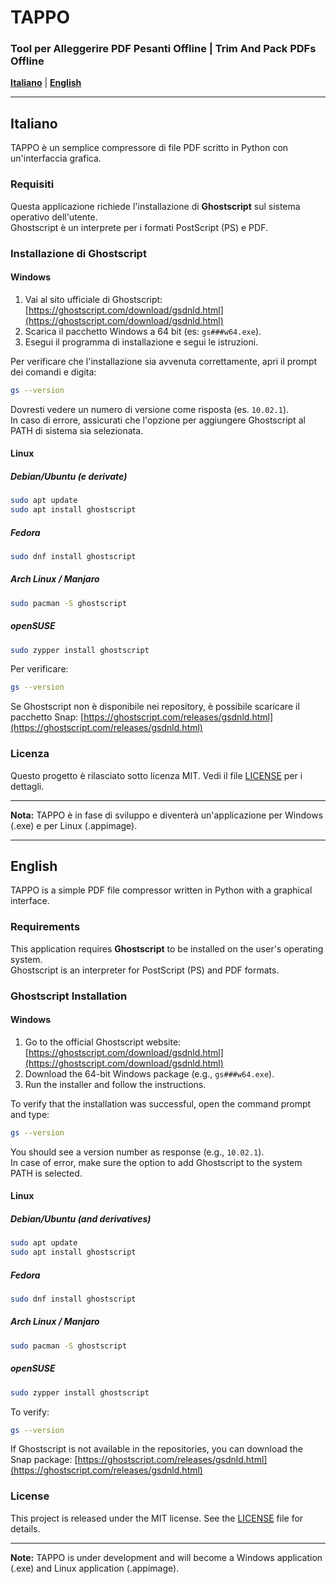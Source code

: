 
# TAPPO

### Tool per Alleggerire PDF Pesanti Offline | Trim And Pack PDFs Offline

**[Italiano](#italiano)** | **[English](#english)**

---

## Italiano

TAPPO è un semplice compressore di file PDF scritto in Python con un'interfaccia grafica.

### Requisiti

Questa applicazione richiede l'installazione di **Ghostscript** sul sistema operativo dell'utente.  
Ghostscript è un interprete per i formati PostScript (PS) e PDF.

### Installazione di Ghostscript

#### Windows

1. Vai al sito ufficiale di Ghostscript: [https://ghostscript.com/download/gsdnld.html](https://ghostscript.com/download/gsdnld.html)
2. Scarica il pacchetto Windows a 64 bit (es: `gs###w64.exe`).
3. Esegui il programma di installazione e segui le istruzioni.

Per verificare che l'installazione sia avvenuta correttamente, apri il prompt dei comandi e digita:

```bash
gs --version
```

Dovresti vedere un numero di versione come risposta (es. `10.02.1`).  
In caso di errore, assicurati che l'opzione per aggiungere Ghostscript al PATH di sistema sia selezionata.

#### Linux

##### Debian/Ubuntu (e derivate)

```bash
sudo apt update
sudo apt install ghostscript
```

##### Fedora

```bash
sudo dnf install ghostscript
```

##### Arch Linux / Manjaro

```bash
sudo pacman -S ghostscript
```

##### openSUSE

```bash
sudo zypper install ghostscript
```

Per verificare:

```bash
gs --version
```

Se Ghostscript non è disponibile nei repository, è possibile scaricare il pacchetto Snap: [https://ghostscript.com/releases/gsdnld.html](https://ghostscript.com/releases/gsdnld.html)

### Licenza

Questo progetto è rilasciato sotto licenza MIT. Vedi il file [LICENSE](./LICENSE) per i dettagli.

---

**Nota:** TAPPO è in fase di sviluppo e diventerà un'applicazione per Windows (.exe) e per Linux (.appimage).

---

## English

TAPPO is a simple PDF file compressor written in Python with a graphical interface.

### Requirements

This application requires **Ghostscript** to be installed on the user's operating system.  
Ghostscript is an interpreter for PostScript (PS) and PDF formats.

### Ghostscript Installation

#### Windows

1. Go to the official Ghostscript website: [https://ghostscript.com/download/gsdnld.html](https://ghostscript.com/download/gsdnld.html)
2. Download the 64-bit Windows package (e.g., `gs###w64.exe`).
3. Run the installer and follow the instructions.

To verify that the installation was successful, open the command prompt and type:

```bash
gs --version
```

You should see a version number as response (e.g., `10.02.1`).  
In case of error, make sure the option to add Ghostscript to the system PATH is selected.

#### Linux

##### Debian/Ubuntu (and derivatives)

```bash
sudo apt update
sudo apt install ghostscript
```

##### Fedora

```bash
sudo dnf install ghostscript
```

##### Arch Linux / Manjaro

```bash
sudo pacman -S ghostscript
```

##### openSUSE

```bash
sudo zypper install ghostscript
```

To verify:

```bash
gs --version
```

If Ghostscript is not available in the repositories, you can download the Snap package: [https://ghostscript.com/releases/gsdnld.html](https://ghostscript.com/releases/gsdnld.html)

### License

This project is released under the MIT license. See the [LICENSE](./LICENSE) file for details.

---

**Note:** TAPPO is under development and will become a Windows application (.exe) and Linux application (.appimage).